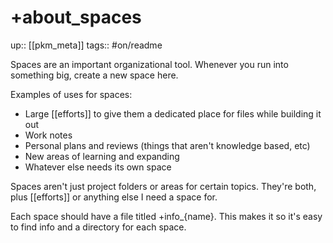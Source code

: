 # +about_spaces

up:: [[pkm_meta]]
tags:: #on/readme

Spaces are an important organizational tool. Whenever you run into something big, create a new space here.

Examples of uses for spaces:
- Large [[efforts]] to give them a dedicated place for files while building it out
- Work notes
- Personal plans and reviews (things that aren't knowledge based, etc)
- New areas of learning and expanding
- Whatever else needs its own space

Spaces aren't just project folders or areas for certain topics. They're both, plus [[efforts]] or anything else I need a space for.

Each space should have a file titled +info_{name}. This makes it so it's easy to find info and a directory for each space.
